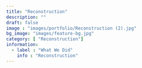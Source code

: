 ```yaml
---
title: "Reconstruction"
description: ""
draft: false
image : "images/portfolio/Reconstruction (2).jpg"
bg_image: "images/feature-bg.jpg"
category: [ "Reconstruction"]
information:
  - label : "What We Did"
    info : "Reconstruction"
---
```




